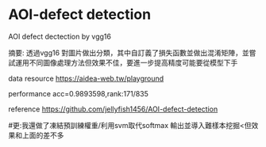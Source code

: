 # AOI-defect detection
AOI  defect dectection by vgg16

摘要:
透過vgg16 對圖片做出分類，其中自訂義了損失函數並做出混淆矩陣，並嘗試運用不同圖像處理方法但效果不佳，要進一步提高精度可能要從模型下手

data resource
https://aidea-web.tw/playground

performance
acc=0.9893598,rank:171/835

reference
https://github.com/jellyfish1456/AOI-defect-detection

#更:我還做了凍結預訓練權重/利用svm取代softmax 輸出並導入難樣本挖掘<但效果和上面的差不多
